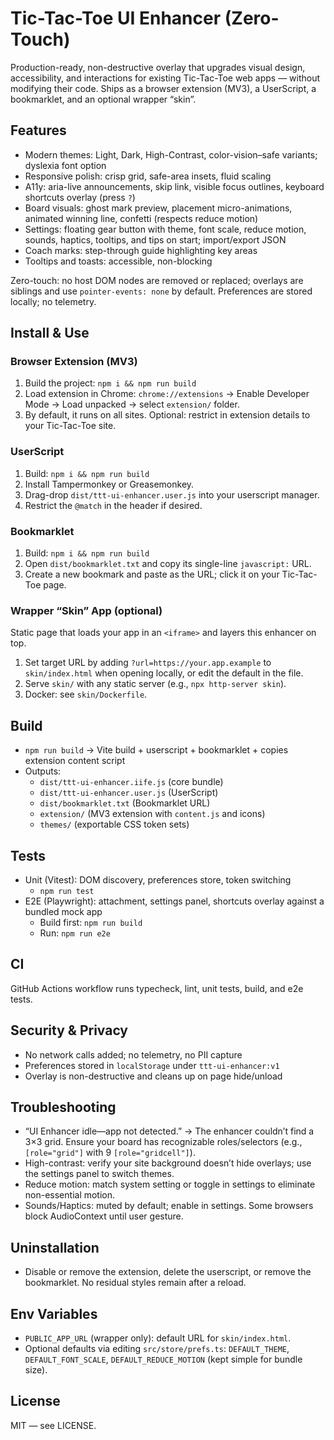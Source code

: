 # Tic-Tac-Toe UI Enhancer (Zero-Touch)

Production-ready, non-destructive overlay that upgrades visual design, accessibility, and interactions for existing Tic-Tac-Toe web apps — without modifying their code. Ships as a browser extension (MV3), a UserScript, a bookmarklet, and an optional wrapper “skin”.

## Features
- Modern themes: Light, Dark, High-Contrast, color-vision–safe variants; dyslexia font option
- Responsive polish: crisp grid, safe-area insets, fluid scaling
- A11y: aria-live announcements, skip link, visible focus outlines, keyboard shortcuts overlay (press `?`)
- Board visuals: ghost mark preview, placement micro-animations, animated winning line, confetti (respects reduce motion)
- Settings: floating gear button with theme, font scale, reduce motion, sounds, haptics, tooltips, and tips on start; import/export JSON
- Coach marks: step-through guide highlighting key areas
- Tooltips and toasts: accessible, non-blocking

Zero-touch: no host DOM nodes are removed or replaced; overlays are siblings and use `pointer-events: none` by default. Preferences are stored locally; no telemetry.

## Install & Use

### Browser Extension (MV3)
1. Build the project: `npm i && npm run build`
2. Load extension in Chrome: `chrome://extensions` → Enable Developer Mode → Load unpacked → select `extension/` folder.
3. By default, it runs on all sites. Optional: restrict in extension details to your Tic-Tac-Toe site.

### UserScript
1. Build: `npm i && npm run build`
2. Install Tampermonkey or Greasemonkey.
3. Drag-drop `dist/ttt-ui-enhancer.user.js` into your userscript manager.
4. Restrict the `@match` in the header if desired.

### Bookmarklet
1. Build: `npm i && npm run build`
2. Open `dist/bookmarklet.txt` and copy its single-line `javascript:` URL.
3. Create a new bookmark and paste as the URL; click it on your Tic-Tac-Toe page.

### Wrapper “Skin” App (optional)
Static page that loads your app in an `<iframe>` and layers this enhancer on top.
1. Set target URL by adding `?url=https://your.app.example` to `skin/index.html` when opening locally, or edit the default in the file.
2. Serve `skin/` with any static server (e.g., `npx http-server skin`).
3. Docker: see `skin/Dockerfile`.

## Build
- `npm run build` → Vite build + userscript + bookmarklet + copies extension content script
- Outputs:
  - `dist/ttt-ui-enhancer.iife.js` (core bundle)
  - `dist/ttt-ui-enhancer.user.js` (UserScript)
  - `dist/bookmarklet.txt` (Bookmarklet URL)
  - `extension/` (MV3 extension with `content.js` and icons)
  - `themes/` (exportable CSS token sets)

## Tests
- Unit (Vitest): DOM discovery, preferences store, token switching
  - `npm run test`
- E2E (Playwright): attachment, settings panel, shortcuts overlay against a bundled mock app
  - Build first: `npm run build`
  - Run: `npm run e2e`

## CI
GitHub Actions workflow runs typecheck, lint, unit tests, build, and e2e tests.

## Security & Privacy
- No network calls added; no telemetry, no PII capture
- Preferences stored in `localStorage` under `ttt-ui-enhancer:v1`
- Overlay is non-destructive and cleans up on page hide/unload

## Troubleshooting
- “UI Enhancer idle—app not detected.” → The enhancer couldn’t find a 3×3 grid. Ensure your board has recognizable roles/selectors (e.g., `[role="grid"]` with 9 `[role="gridcell"]`).
- High-contrast: verify your site background doesn’t hide overlays; use the settings panel to switch themes.
- Reduce motion: match system setting or toggle in settings to eliminate non-essential motion.
- Sounds/Haptics: muted by default; enable in settings. Some browsers block AudioContext until user gesture.

## Uninstallation
- Disable or remove the extension, delete the userscript, or remove the bookmarklet. No residual styles remain after a reload.

## Env Variables
- `PUBLIC_APP_URL` (wrapper only): default URL for `skin/index.html`.
- Optional defaults via editing `src/store/prefs.ts`: `DEFAULT_THEME`, `DEFAULT_FONT_SCALE`, `DEFAULT_REDUCE_MOTION` (kept simple for bundle size).

## License
MIT — see LICENSE.

